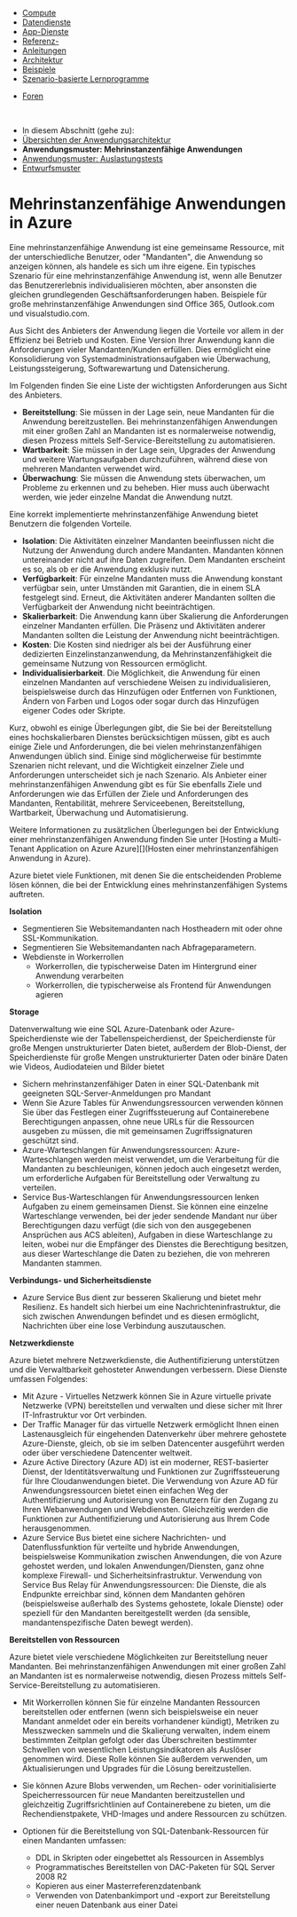 <properties urlDisplayName="Multi-Tenant Web Application Pattern" pageTitle="Multi-Tenant Web Anwendungsmuster - Azure-Architektur" metaKeywords="" description="Hier finden Sie Übersichten über die Architektur und Entwurfsmuster, die beschreiben, wie Sie eine mehrinstanzenfähige Webanwendung in Azure implementieren." metaCanonical="" services="" documentationCenter=".NET" title="Multitenant Applications in Azure" authors="wpickett" solutions="" manager="wpickett" editor="" />

<tags ms.service="active-directory" ms.workload="identity" ms.tgt_pltfrm="na" ms.devlang="dotnet" ms.topic="article" ms.date="01/01/1900" ms.author="wpickett" />


<div>
<div class="left-nav">
<div class="static-nav">
<ul>
<li class="menu-nodejs-compute"><a href="/de-de/develop/net/compute/">Compute</a></li>
<li class="menu-nodejs-data"><a href="/de-de/develop/net/data/">Datendienste</a></li>
<li class="menu-nodejs-appservices"><a href="/de-de/develop/net/app-services/">App-Dienste</a></li>
<li><a href="/de-de/develop/net/reference/">Referenz-</a></li>
<li><a href="/de-de/develop/net/guidance/">Anleitungen</a></li>
<li><a href="/de-de/develop/net/architecture/">Architektur</a></li>
<li><a href="/de-de/develop/net/samples/">Beispiele</a></li>
<li><a href="/de-de/develop/net/end-to-end-Apps/">Szenario-basierte Lernprogramme</a></li>
</ul>
<ul class="links">
<li class="forum"><a href="/de-de/support/forums/">Foren</a></li>
</ul>
</div>
<div class="floating-nav jump-to"><br />
<ul>
<li>In diesem Abschnitt (gehe zu):</li>
<li><a href="/de-de/develop/net/architecture/#overviews">Übersichten der Anwendungsarchitektur</a></li>
<li><strong>Anwendungsmuster: Mehrinstanzenfähige Anwendungen</strong></li>
<li><a href="/de-de/develop/net/architecture/load-testing-pattern/">Anwendungsmuster: Auslastungstests</a></li>
<li><a href="/de-de/develop/net/architecture/#designpatterns">Entwurfsmuster</a></li>
</ul>
</div>
</div>
</div>

# Mehrinstanzenfähige Anwendungen in Azure

Eine mehrinstanzenfähige Anwendung ist eine gemeinsame Ressource, mit der unterschiedliche Benutzer, oder "Mandanten", die Anwendung so anzeigen können, als handele es sich um ihre eigene. Ein typisches Szenario für eine mehrinstanzenfähige Anwendung ist, wenn alle Benutzer das Benutzererlebnis individualisieren möchten, aber ansonsten die gleichen grundlegenden Geschäftsanforderungen haben. Beispiele für große mehrinstanzenfähige Anwendungen sind Office 365, Outlook.com und visualstudio.com.

Aus Sicht des Anbieters der Anwendung liegen die Vorteile vor allem in der Effizienz bei Betrieb und Kosten. Eine Version Ihrer Anwendung kann die Anforderungen vieler Mandanten/Kunden erfüllen. Dies ermöglicht eine Konsolidierung von Systemadministrationsaufgaben wie Überwachung, Leistungssteigerung, Softwarewartung und Datensicherung.

Im Folgenden finden Sie eine Liste der wichtigsten Anforderungen aus Sicht des Anbieters.

- **Bereitstellung**: Sie müssen in der Lage sein, neue Mandanten für die Anwendung bereitzustellen.  Bei mehrinstanzenfähigen Anwendungen mit einer großen Zahl an Mandanten ist es normalerweise notwendig, diesen Prozess mittels Self-Service-Bereitstellung zu automatisieren.
- **Wartbarkeit**: Sie müssen in der Lage sein, Upgrades der Anwendung und weitere Wartungsaufgaben durchzuführen, während diese von mehreren Mandanten verwendet wird. 
- **Überwachung**: Sie müssen die Anwendung stets überwachen, um Probleme zu erkennen und zu beheben. Hier muss auch überwacht werden, wie jeder einzelne Mandat die Anwendung nutzt.

Eine korrekt implementierte mehrinstanzenfähige Anwendung bietet Benutzern die folgenden Vorteile.

- **Isolation**: Die Aktivitäten einzelner Mandanten beeinflussen nicht die Nutzung der Anwendung durch andere Mandanten. Mandanten können untereinander nicht auf ihre Daten zugreifen. Dem Mandanten erscheint es so, als ob er die Anwendung exklusiv nutzt.
- **Verfügbarkeit**: Für einzelne Mandanten muss die Anwendung konstant verfügbar sein, unter Umständen mit Garantien, die in einem SLA festgelegt sind. Erneut, die Aktivitäten anderer Mandanten sollten die Verfügbarkeit der Anwendung nicht beeinträchtigen.
- **Skalierbarkeit**: Die Anwendung kann über Skalierung die Anforderungen einzelner Mandanten erfüllen. Die Präsenz und Aktivitäten anderer Mandanten sollten die Leistung der Anwendung nicht beeinträchtigen. 
- **Kosten**: Die Kosten sind niedriger als bei der Ausführung einer dedizierten Einzelinstanzanwendung, da Mehrinstanzenfähigkeit die gemeinsame Nutzung von Ressourcen ermöglicht. 
- **Individualisierbarkeit**. Die Möglichkeit, die Anwendung für einen einzelnen Mandanten auf verschiedene Weisen zu individualisieren, beispielsweise durch das Hinzufügen oder Entfernen von Funktionen, Ändern von Farben und Logos oder sogar durch das Hinzufügen eigener Codes oder Skripte.
 
Kurz, obwohl es einige Überlegungen gibt, die Sie bei der Bereitstellung eines hochskalierbaren Dienstes berücksichtigen müssen, gibt es auch einige Ziele und Anforderungen, die bei vielen mehrinstanzenfähigen Anwendungen üblich sind. Einige sind möglicherweise für bestimmte Szenarien nicht relevant, und die Wichtigkeit einzelner Ziele und Anforderungen unterscheidet sich je nach Szenario. Als Anbieter einer mehrinstanzenfähigen Anwendung gibt es für Sie ebenfalls Ziele und Anforderungen wie das Erfüllen der Ziele und Anforderungen des Mandanten, Rentabilität, mehrere Serviceebenen, Bereitstellung, Wartbarkeit, Überwachung und Automatisierung. 

Weitere Informationen zu zusätzlichen Überlegungen bei der Entwicklung einer mehrinstanzenfähigen Anwendung finden Sie unter [Hosting a Multi-Tenant Application on Azure Azure][](Hosten einer mehrinstanzenfähigen Anwendung in Azure).

Azure bietet viele Funktionen, mit denen Sie die entscheidenden Probleme lösen können, die bei der Entwicklung eines mehrinstanzenfähigen Systems auftreten. 

**Isolation** 

- Segmentieren Sie Websitemandanten nach Hostheadern mit oder ohne SSL-Kommunikation.
- Segmentieren Sie Websitemandanten nach Abfrageparametern.
- Webdienste in Workerrollen
	- Workerrollen, die typischerweise Daten im Hintergrund einer Anwendung verarbeiten
	- Workerrollen, die typischerweise als Frontend für Anwendungen agieren

**Storage**

Datenverwaltung wie eine SQL Azure-Datenbank oder Azure-Speicherdienste wie der Tabellenspeicherdienst, der Speicherdienste für große Mengen unstrukturierter Daten bietet, außerdem der Blob-Dienst, der Speicherdienste für große Mengen unstrukturierter Daten oder binäre Daten wie Videos, Audiodateien und Bilder bietet

- Sichern mehrinstanzenfähiger Daten in einer SQL-Datenbank mit geeigneten SQL-Server-Anmeldungen pro Mandant 
- Wenn Sie Azure Tables für Anwendungsressourcen verwenden können Sie über das Festlegen einer Zugriffssteuerung auf Containerebene Berechtigungen anpassen, ohne neue URLs für die Ressourcen ausgeben zu müssen, die mit gemeinsamen Zugriffssignaturen geschützt sind. 
- Azure-Warteschlangen für Anwendungsressourcen: Azure-Warteschlangen werden meist verwendet, um die Verarbeitung für die Mandanten zu beschleunigen, können jedoch auch eingesetzt werden, um erforderliche Aufgaben für Bereitstellung oder Verwaltung zu verteilen. 
- Service Bus-Warteschlangen für Anwendungsressourcen lenken Aufgaben zu einem gemeinsamen Dienst. Sie können eine einzelne Warteschlange verwenden, bei der jeder sendende Mandant nur über Berechtigungen dazu verfügt (die sich von den ausgegebenen Ansprüchen aus ACS ableiten), Aufgaben in diese Warteschlange zu leiten, wobei nur die Empfänger des Dienstes die Berechtigung besitzen, aus dieser Warteschlange die Daten zu beziehen, die von mehreren Mandanten stammen. 


**Verbindungs- und Sicherheitsdienste**

- Azure Service Bus dient zur besseren Skalierung und bietet mehr Resilienz. Es handelt sich hierbei um eine Nachrichteninfrastruktur, die sich zwischen Anwendungen befindet und es diesen ermöglicht, Nachrichten über eine lose Verbindung auszutauschen. 

**Netzwerkdienste**

Azure bietet mehrere Netzwerkdienste, die Authentifizierung unterstützen und die Verwaltbarkeit gehosteter Anwendungen verbessern. Diese Dienste umfassen Folgendes: 

- Mit Azure - Virtuelles Netzwerk können Sie in Azure virtuelle private Netzwerke (VPN) bereitstellen und verwalten und diese sicher mit Ihrer IT-Infrastruktur vor Ort verbinden. 
- Der Traffic Manager für das virtuelle Netzwerk ermöglicht Ihnen einen Lastenausgleich für eingehenden Datenverkehr über mehrere gehostete Azure-Dienste, gleich, ob sie im selben Datencenter ausgeführt werden oder über verschiedene Datencenter weltweit. 
- Azure Active Directory (Azure AD) ist ein moderner, REST-basierter Dienst, der Identitätsverwaltung und Funktionen zur Zugriffssteuerung für Ihre Cloudanwendungen bietet. Die Verwendung von Azure AD für Anwendungsressourcen bietet einen einfachen Weg der Authentifizierung und Autorisierung von Benutzern für den Zugang zu Ihren Webanwendungen und Webdiensten. Gleichzeitig werden die Funktionen zur Authentifizierung und Autorisierung aus Ihrem Code herausgenommen. 
- Azure Service Bus bietet eine sichere Nachrichten- und Datenflussfunktion für verteilte und hybride Anwendungen, beispielsweise Kommunikation zwischen Anwendungen, die von Azure gehostet werden, und lokalen Anwendungen/Diensten, ganz ohne komplexe Firewall- und Sicherheitsinfrastruktur. Verwendung von Service Bus Relay für Anwendungsressourcen: Die Dienste, die als Endpunkte erreichbar sind, können dem Mandanten gehören (beispielsweise außerhalb des Systems gehostete, lokale Dienste) oder speziell für den Mandanten bereitgestellt werden (da sensible, mandantenspezifische Daten bewegt werden). 



**Bereitstellen von Ressourcen**

Azure bietet viele verschiedene Möglichkeiten zur Bereitstellung neuer Mandanten. Bei mehrinstanzenfähigen Anwendungen mit einer großen Zahl an Mandanten ist es normalerweise notwendig, diesen Prozess mittels Self-Service-Bereitstellung zu automatisieren.

- Mit Workerrollen können Sie für einzelne Mandanten Ressourcen bereitstellen oder entfernen (wenn sich beispielsweise ein neuer Mandant anmeldet oder ein bereits vorhandener kündigt), Metriken zu Messzwecken sammeln und die Skalierung verwalten, indem einem bestimmten Zeitplan gefolgt oder das Überschreiten bestimmter Schwellen von wesentlichen Leistungsindikatoren als Auslöser genommen wird. Diese Rolle können Sie außerdem verwenden, um Aktualisierungen und Upgrades für die Lösung bereitzustellen. 
- Sie können Azure Blobs verwenden, um Rechen- oder vorinitialisierte Speicherressourcen für neue Mandanten bereitzustellen und gleichzeitig Zugriffsrichtlinien auf Containerebene zu bieten, um die Rechendienstpakete, VHD-Images und andere Ressourcen zu schützen.
- Optionen für die Bereitstellung von SQL-Datenbank-Ressourcen für einen Mandanten umfassen:

	- 	DDL in Skripten oder eingebettet als Ressourcen in Assemblys 
	- 	Programmatisches Bereitstellen von DAC-Paketen für SQL Server 2008 R2
	- 	Kopieren aus einer Masterreferenzdatenbank 
	- 	Verwenden von Datenbankimport und -export zur Bereitstellung einer neuen Datenbank aus einer Datei 



<!--links-->

[Hosten einer mehrinstanzenfähigen Anwendung in Azure]: http://msdn.microsoft.com/de-de/library/hh534480.aspx
[Entwerfen von mehrinstanzfähigen Anwendungen in Azure]: http://msdn.microsoft.com/de-de/library/windowsazure/hh689716


